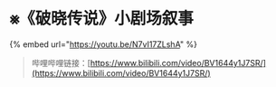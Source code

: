 # ⨳《破晓传说》小剧场叙事

{% embed url="https://youtu.be/N7vI17ZLshA" %}

> 哔哩哔哩链接：[https://www.bilibili.com/video/BV1644y1J7SR/](https://www.bilibili.com/video/BV1644y1J7SR/)
